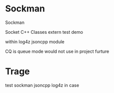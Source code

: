 Sockman
======

Sockman

Socket C++ Classes extern test demo 

within log4z jsoncpp module

CQ is queue mode would not use in project furture


Trage
=======

test sockman jsoncpp log4z in case


